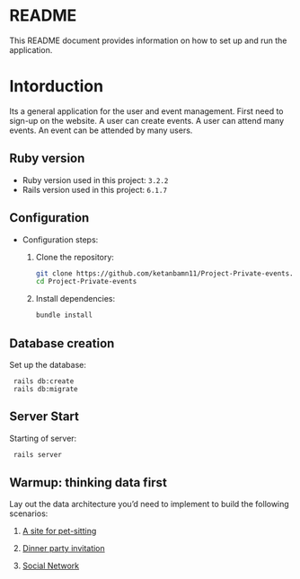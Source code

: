 # README

This README document provides information on how to set up and run the application.

# Intorduction
Its a general application for the user and event management.
First need to sign-up on the website. A user can create events. A user can attend many events. An event can be attended by many users.

## Ruby version

* Ruby version used in this project: `3.2.2`
* Rails version used in this project: `6.1.7`

## Configuration

* Configuration steps:

  1. Clone the repository:

     ```bash
     git clone https://github.com/ketanbamn11/Project-Private-events.git
     cd Project-Private-events
     ```

  2. Install dependencies:

     ```bash
     bundle install
     ```

## Database creation

Set up the database:

     rails db:create
     rails db:migrate

## Server Start

Starting of server: 
   ```bash
    rails server
```


## Warmup: thinking data first
Lay out the data architecture you’d need to implement to build the following scenarios:

1. [A site for pet-sitting](https://github.com/ketanbamn11/Project-Private-events/blob/main/public/pet-sitting.md)

2. [Dinner party invitation](https://github.com/ketanbamn11/Project-Private-events/blob/main/public/dinner-party.md)

3. [Social Network](https://github.com/ketanbamn11/Project-Private-events/blob/main/public/social_network.md) 

  
